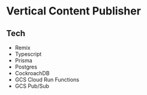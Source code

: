 # Vertical Content Publisher

## Tech

- Remix
- Typescript
- Prisma
- Postgres
- CockroachDB
- GCS Cloud Run Functions
- GCS Pub/Sub
